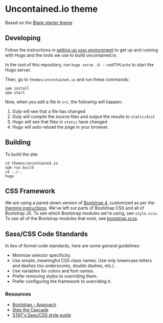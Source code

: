 # Uncontained.io theme

Based on the [Blank starter theme](http://themes.gohugo.io/theme/blank/)

## Developing

Follow the instructions in [setting up your environment](https://github.com/redhat-cop/uncontained.io/blob/master/CONTRIBUTING.md#setting-up-your-environment) to get up and running with Hugo and the tools we use to build uncontained.io.

In the root of this repository, run `hugo serve -D --noHTTPCache` to start the Hugo server.

Then, go to `themes/uncontained.io` and run these commands:
```
npm install
npm start
```

Now, when you edit a file in `src`, the following will happen:

1. Gulp will see that a file has changed
2. Gulp will compile the source files and output the results to `static/dist`
3. Hugo will see that files in `static` have changed
4. Hugo will auto-reload the page in your browser.

## Building

To build the site:
```
cd themes/uncontained.io
npm run build
cd ../..
hugo
```

## CSS Framework

We are using a pared-down version of [Bootstrap 4](https://getbootstrap.com/), customized as per the [theming instructions](https://getbootstrap.com/docs/4.0/getting-started/theming/). We've left out parts of Bootstrap CSS and all of Bootstrap JS. To see which Bootstrap modules we're using, see `style.scss`. To see all of the Bootstrap modules that exist, see [bootstrap.scss](https://github.com/twbs/bootstrap/blob/v4-dev/scss/bootstrap.scss).

## Sass/CSS Code Standards

In lieu of formal code standards, here are some general guidelines:

- Minimize selector specificity.
- Use simple, meaningful CSS class names. Use only lowercase letters and dashes (no underscores, double dashes, etc.).
- Use variables for colors and font names.
- Prefer removing styles to overriding them.
- Prefer configuring the framework to overriding it.

### Resources

- [Bootstrap - Approach](https://getbootstrap.com/docs/4.1/extend/approach/)
- [Stop the Cascade](http://markdotto.com/2012/03/02/stop-the-cascade/)
- [STAT's Sass/CSS style guide](https://github.com/statnews/boilermaker/blob/master/sass.md)
